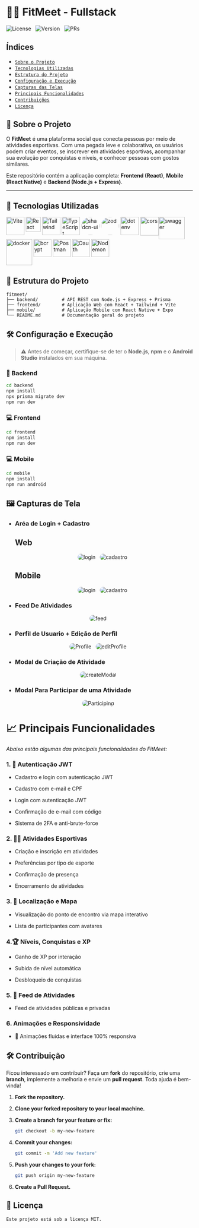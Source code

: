 # 🏃‍♀️ FitMeet - Fullstack

![License](https://img.shields.io/static/v1?label=license&message=MIT&color=orange) &nbsp;
![Version](https://img.shields.io/static/v1?label=version&message=1.0.0&color=yellow) &nbsp;
![PRs](https://img.shields.io/static/v1?label=pull%20requests&message=welcome&color=green)

## Índices

- [`Sobre o Projeto`](#sobre-o-projeto)
- [`Tecnologias Utilizadas`](#tecnologias-utilizadas)
- [`Estrutura do Projeto`](#estrutura-do-projeto)
- [`Configuração e Execução`](#configuração-e-execução)
- [`Capturas das Telas`](#capturas)
- [`Principais Funcionalidades`](#principais-funcionalidades)
- [`Contribuições`](#contribuições)
- [`Licença`](#licença)

<span id="sobre-o-projeto"></span>

## 📌 Sobre o Projeto

O **FitMeet** é uma plataforma social que conecta pessoas por meio de atividades esportivas. Com uma pegada leve e colaborativa, os usuários podem criar eventos, se inscrever em atividades esportivas, acompanhar sua evolução por conquistas e níveis, e conhecer pessoas com gostos similares.

Este repositório contém a aplicação completa: **Frontend (React)**, **Mobile (React Native)** e **Backend (Node.js + Express)**.

---

<span id="tecnologias-utilizadas"></span>

## 🚀 Tecnologias Utilizadas

<div style="display:flex; alignItems: center; justifyContent: center; flex-wrap:wrap;">
<img align='center' height='49' width='49' title='Vite' alt='Vite' src='https://cdn.jsdelivr.net/gh/devicons/devicon@latest/icons/vitejs/vitejs-original.svg'/> &nbsp;
<img height='40' title='React Native' alt='React Native' src='https://cdn.jsdelivr.net/gh/devicons/devicon@latest/icons/react/react-original.svg'/> &nbsp;
<img align='center' height='49' width='49' title='Tailwind' alt='Tailwind' src='https://cdn.jsdelivr.net/gh/devicons/devicon@latest/icons/tailwindcss/tailwindcss-original.svg'/> &nbsp;
<img align='center' height='49' width='49' title='TypeScript' alt='TypeScript' src="https://cdn.jsdelivr.net/gh/devicons/devicon@latest/icons/typescript/typescript-original.svg"/> &nbsp;
<img align='center' height='49' width='49' title='shadcn-ui'   style="border-radius: 50%;" alt='shadcn-ui' src="https://avatars.githubusercontent.com/u/139895814?s=200&v=4"/> &nbsp;
<img align='center' height='49' width='49' title='zod'   style="border-radius: 50%;" alt='zod' src="https://files.svgcdn.io/logos/zod.png"/> &nbsp;
<img align='center' height='49' width='49' title='Dotenv' alt='dotenv' src='https://github.com/bush1D3v/navarro_blog_api/assets/133554156/de030e87-8f12-4b6b-8c75-071bab8526a5' /> &nbsp;
<img align='center' height='50' width='50' title='Cors' alt='cors' src='https://github.com/bush1D3v/navarro_blog_api/assets/133554156/5dcd815b-e815-453b-9f3f-71e7dbcdf71d' />
<img align='center' height='60' width='70' title='Swagger' alt='swagger' src='https://github.com/bush1D3v/tsbank_api/assets/133554156/6739401f-d03b-47f8-b01f-88da2a9075d1' />
<img align='center' height='70' width='70' title='Docker' alt='docker' src='https://cdn.jsdelivr.net/gh/devicons/devicon@latest/icons/docker/docker-original.svg' /> &nbsp;
<img align='center' height='48' width='48' title='Bcrypt' alt='bcrypt' src='https://github.com/bush1D3v/navarro_blog_api/assets/133554156/8d9137f8-cd85-4629-be08-c639db52088d' /> &nbsp;
<img align='center' height='48' width='48'  title='Postman' alt='Postman' src='https://cdn.jsdelivr.net/gh/devicons/devicon@latest/icons/postman/postman-original.svg' /> &nbsp;
<img align='center' height='48' width='48'  title='Oauth' alt='Oauth' src='https://cdn.jsdelivr.net/gh/devicons/devicon@latest/icons/oauth/oauth-original.svg' /> &nbsp;
<img align='center' height='48' width='48'  title='Nodemon' alt='Nodemon' src='https://cdn.jsdelivr.net/gh/devicons/devicon@latest/icons/nodemon/nodemon-original.svg' /> &nbsp;
</div>

<span id="estrutura-do-projeto"></span>

## 📂 Estrutura do Projeto

```
fitmeet/
├── backend/         # API REST com Node.js + Express + Prisma
├── frontend/        # Aplicação Web com React + Tailwind + Vite
├── mobile/          # Aplicação Mobile com React Native + Expo
└── README.md        # Documentação geral do projeto
```

<span id="configuração-e-execução"></span>

## 🛠️ Configuração e Execução

> ⚠️ Antes de começar, certifique-se de ter o **Node.js**, **npm** e o **Android Studio** instalados em sua máquina.

### 🔧 Backend

```bash
cd backend
npm install
npx prisma migrate dev
npm run dev
```

### 💻 Frontend

```bash
cd frontend
npm install
npm run dev
```

### 💻 Mobile

```bash
cd mobile
npm install
npm run android
```

<span id="capturas"></span>

## 🖼️ Capturas de Tela

- ### Aréa de Login + Cadastro

  ## Web

    <div align='center'>
        <img style="border-radius:1.5rem"  title='login' alt='login' src='https://res.cloudinary.com/dg9hqvlas/image/upload/v1745950427/Captura_de_tela_2025-04-29_140133_udwebe.png' /> &nbsp;
        <img style="border-radius:1.5rem"  title='login' alt='cadastro' src='https://res.cloudinary.com/dg9hqvlas/image/upload/v1745950433/Captura_de_tela_2025-04-29_140158_wnikqd.png' /> &nbsp;
    </div>

  ## Mobile

    <div align='center'>
        <img style="border-radius:1.5rem"  title='login' alt='login' src='https://res.cloudinary.com/dg9hqvlas/image/upload/v1746563593/Captura_de_tela_2025-05-05_235512_evldfl.png' /> &nbsp;
        <img style="border-radius:1.5rem"  title='login' alt='cadastro' src='https://res.cloudinary.com/dg9hqvlas/image/upload/v1746563593/Captura_de_tela_2025-05-06_102939_si6ypi.png' /> &nbsp;
    </div>

- ### Feed De Atividades

<div align='center'>
    <img style="border-radius:1.5rem"  title='feed' alt='feed' src='https://res.cloudinary.com/dg9hqvlas/image/upload/v1745950430/Captura_de_tela_2025-04-29_140221_kwbbya.png' /> &nbsp;
</div>

- ### Perfil de Usuario + Edição de Perfil

<div align='center'>
    <img style="border-radius:1.5rem"  title='Profile' alt='Profile' src='https://res.cloudinary.com/dg9hqvlas/image/upload/v1745950426/Captura_de_tela_2025-04-29_140235_u9cqyc.png' /> &nbsp;
    <img style="border-radius:1.5rem"  title='EditProfile' alt='editProfile' src='https://res.cloudinary.com/dg9hqvlas/image/upload/v1745950426/Captura_de_tela_2025-04-29_140256_lhha6e.png' /> &nbsp;
</div>

- ### Modal de Criação de Atividade

<div align='center'>
    <img style="border-radius:1.5rem"  title='createModal' alt='createModal' src='https://res.cloudinary.com/dg9hqvlas/image/upload/v1745950424/Captura_de_tela_2025-04-29_140314_fijrti.png' /> &nbsp;
</div>

- ### Modal Para Participar de uma Atividade

<div align='center'>
    <img style="border-radius:1.5rem"  title='Participing' alt='Participing' src='https://res.cloudinary.com/dg9hqvlas/image/upload/v1745950425/Captura_de_tela_2025-04-29_140504_prjvm6.png' /> &nbsp;
</div>

<span id="principais-funcionalidades"></span>

# 📈 Principais Funcionalidades

_Abaixo estão algumas das principais funcionalidades do FitMeet:_

### 1. 🔐 Autenticação JWT

- Cadastro e login com autenticação JWT

- Cadastro com e-mail e CPF

- Login com autenticação JWT

- Confirmação de e-mail com código

- Sistema de 2FA e anti-brute-force

### 2. 🏃‍♂️ Atividades Esportivas

- Criação e inscrição em atividades

- Preferências por tipo de esporte

- Confirmação de presença

- Encerramento de atividades

### 3. 🧭 Localização e Mapa

- Visualização do ponto de encontro via mapa interativo

- Lista de participantes com avatares

### 4.🏆 Níveis, Conquistas e XP

- Ganho de XP por interação

- Subida de nível automática

- Desbloqueio de conquistas

### 5. 📰 Feed de Atividades

- Feed de atividades públicas e privadas

### 6. Animações e Responsividade

- 🎨 Animações fluidas e interface 100% responsiva

<span id="contribuicoes"></span>

## 🛠 Contribuição

Ficou interessado em contribuir? Faça um **fork** do repositório, crie uma **branch**, implemente a melhoria e envie um **pull request**. Toda ajuda é bem-vinda!

1. **Fork the repository.**
2. **Clone your forked repository to your local machine.**
3. **Create a branch for your feature or fix:**

   ```bash
   git checkout -b my-new-feature
   ```

4. **Commit your changes:**

   ```bash
   git commit -m 'Add new feature'
   ```

5. **Push your changes to your fork:**

   ```bash
   git push origin my-new-feature
   ```

6. **Create a Pull Request.**

<span id="license"></span>

## 📜 Licença

`Este projeto está sob a licença MIT.`
